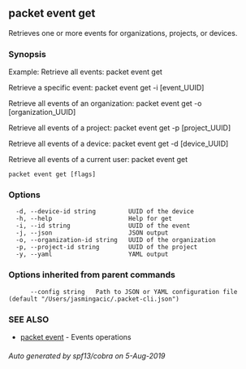 ## packet event get

Retrieves one or more events for organizations, projects, or devices.

### Synopsis

Example:
Retrieve all events:
packet event get

Retrieve a specific event:
packet event get -i [event_UUID]

Retrieve all events of an organization:
packet event get -o [organization_UUID]

Retrieve all events of a project:
packet event get -p [project_UUID]

Retrieve all events of a device:
packet event get -d [device_UUID]

Retrieve all events of a current user:
packet event get


```
packet event get [flags]
```

### Options

```
  -d, --device-id string         UUID of the device
  -h, --help                     Help for get
  -i, --id string                UUID of the event
  -j, --json                     JSON output
  -o, --organization-id string   UUID of the organization
  -p, --project-id string        UUID of the project
  -y, --yaml                     YAML output
```

### Options inherited from parent commands

```
      --config string   Path to JSON or YAML configuration file (default "/Users/jasmingacic/.packet-cli.json")
```

### SEE ALSO

* [packet event](packet_event.md)	 - Events operations

###### Auto generated by spf13/cobra on 5-Aug-2019
